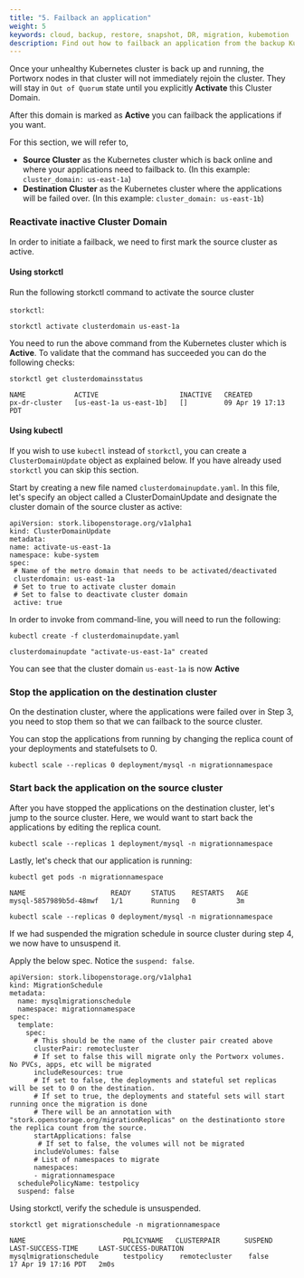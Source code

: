 ```yaml
---
title: "5. Failback an application"
weight: 5
keywords: cloud, backup, restore, snapshot, DR, migration, kubemotion
description: Find out how to failback an application from the backup Kubernetes cluster to the original one.
---
```


Once your unhealthy Kubernetes cluster is back up and running, the Portworx nodes in that cluster will not immediately rejoin the cluster. They will stay in
`Out of Quorum` state until you explicitly **Activate** this Cluster Domain.

After this domain is marked as **Active** you can failback the applications if you want.

For this section, we will refer to,

* **Source Cluster** as the Kubernetes cluster which is back online and where your applications need to failback to. (In this example: `cluster_domain: us-east-1a`)
* **Destination Cluster** as the Kubernetes cluster where the applications will be failed over. (In this example: `cluster_domain: us-east-1b`)

### Reactivate inactive Cluster Domain

In order to initiate a failback, we need to first mark the source cluster as active.

#### Using storkctl

Run the following storkctl command to activate the source cluster

`storkctl`:

```text
storkctl activate clusterdomain us-east-1a
```

You need to run the above command from the Kubernetes cluster which is **Active**. To validate that the command has succeeded you can do the following checks:

```text
storkctl get clusterdomainsstatus
```

```output
NAME            ACTIVE                    INACTIVE   CREATED
px-dr-cluster   [us-east-1a us-east-1b]   []         09 Apr 19 17:13 PDT
```

#### Using kubectl

If you wish to use `kubectl` instead of `storkctl`, you can create a `ClusterDomainUpdate` object as explained below. If you have already used `storkctl` you can skip this section.

Start by creating a new file named `clusterdomainupdate.yaml`. In this file, let's specify an object called a ClusterDomainUpdate and designate the cluster domain of the source cluster as active:

 ```text
 apiVersion: stork.libopenstorage.org/v1alpha1
kind: ClusterDomainUpdate
metadata:
 name: activate-us-east-1a
 namespace: kube-system
spec:
  # Name of the metro domain that needs to be activated/deactivated
  clusterdomain: us-east-1a
  # Set to true to activate cluster domain
  # Set to false to deactivate cluster domain
  active: true
 ```

In order to invoke from command-line, you will need to run the following:

```text
kubectl create -f clusterdomainupdate.yaml
```

```output
clusterdomainupdate "activate-us-east-1a" created
```

You can see that the cluster domain `us-east-1a` is now **Active**

### Stop the application on the destination cluster

On the destination cluster, where the applications were failed over in Step 3, you need to stop them so that we can failback to the source cluster.

You can stop the applications from running by changing the replica count of your deployments and statefulsets to 0.

```text
kubectl scale --replicas 0 deployment/mysql -n migrationnamespace
```

### Start back the application on the source cluster
After you have stopped the applications on the destination cluster, let's jump to the source cluster. Here, we would want to start back the applications by editing the replica count.

```text
kubectl scale --replicas 1 deployment/mysql -n migrationnamespace
```

Lastly, let's check that our application is running:

```text
kubectl get pods -n migrationnamespace
```

```output
NAME                     READY     STATUS    RESTARTS   AGE
mysql-5857989b5d-48mwf   1/1       Running   0          3m
```

```text
kubectl scale --replicas 0 deployment/mysql -n migrationnamespace
```

If we had suspended the migration schedule in source cluster during step 4, we now have to unsuspend it.

Apply the below spec. Notice the `suspend: false`.

```text
apiVersion: stork.libopenstorage.org/v1alpha1
kind: MigrationSchedule
metadata:
  name: mysqlmigrationschedule
  namespace: migrationnamespace
spec:
  template:
    spec:
      # This should be the name of the cluster pair created above
      clusterPair: remotecluster
      # If set to false this will migrate only the Portworx volumes. No PVCs, apps, etc will be migrated
      includeResources: true
      # If set to false, the deployments and stateful set replicas will be set to 0 on the destination.
      # If set to true, the deployments and stateful sets will start running once the migration is done
      # There will be an annotation with "stork.openstorage.org/migrationReplicas" on the destinationto store the replica count from the source.
      startApplications: false
       # If set to false, the volumes will not be migrated
      includeVolumes: false
      # List of namespaces to migrate
      namespaces:
      - migrationnamespace
  schedulePolicyName: testpolicy
  suspend: false
```

Using storkctl, verify the schedule is unsuspended.

```text
storkctl get migrationschedule -n migrationnamespace
```

```output
NAME                        POLICYNAME   CLUSTERPAIR      SUSPEND   LAST-SUCCESS-TIME     LAST-SUCCESS-DURATION
mysqlmigrationschedule      testpolicy    remotecluster    false      17 Apr 19 17:16 PDT   2m0s
```
